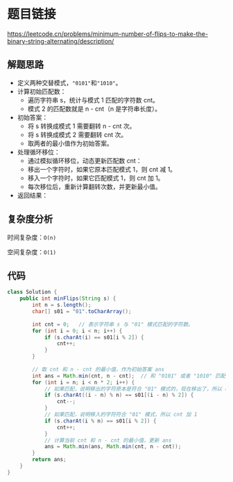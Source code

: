 # 题目链接

<https://leetcode.cn/problems/minimum-number-of-flips-to-make-the-binary-string-alternating/description/>

## 解题思路

- 定义两种交替模式，``"0101"``和``"1010"``。
- 计算初始匹配数：
  - 遍历字符串 s，统计与模式 1 匹配的字符数 cnt。
  - 模式 2 的匹配数就是 n - cnt（n 是字符串长度）。
- 初始答案：
  - 将 s 转换成模式 1 需要翻转 n - cnt 次。
  - 将 s 转换成模式 2 需要翻转 cnt 次。
  - 取两者的最小值作为初始答案。 
- 处理循环移位：
  - 通过模拟循环移位，动态更新匹配数 cnt：
  - 移出一个字符时，如果它原本匹配模式 1，则 cnt 减 1。
  - 移入一个字符时，如果它匹配模式 1，则 cnt 加 1。
  - 每次移位后，重新计算翻转次数，并更新最小值。
- 返回结果：

## 复杂度分析

时间复杂度：``O(n)``

空间复杂度：``O(1)``

## 代码

```java
class Solution {
    public int minFlips(String s) {
        int n = s.length();
        char[] s01 = "01".toCharArray();
        
        int cnt = 0;   // 表示字符串 s 与 "01" 模式匹配的字符数。
        for (int i = 0; i < n; i++) {
        	if (s.charAt(i) == s01[i % 2]) {
        		cnt++;
        	}
        }
        
        // 取 cnt 和 n - cnt 的最小值，作为初始答案 ans
        int ans = Math.min(cnt, n - cnt);  // 和 "0101" 或者 "1010" 匹配的两种情况
        for (int i = n; i < n * 2; i++) {
        	// 如果匹配，说明移出的字符原本是符合 "01" 模式的，现在移出了，所以 cnt 减 1
        	if (s.charAt((i - n) % n) == s01[(i - n) % 2]) {
        		cnt--;
        	}
        	// 如果匹配，说明移入的字符符合 "01" 模式，所以 cnt 加 1
        	if (s.charAt(i % n) == s01[i % 2]) {
        		cnt++;
        	}
        	// 计算当前 cnt 和 n - cnt 的最小值，更新 ans
        	ans = Math.min(ans, Math.min(cnt, n - cnt));
        }
        return ans;    
    }
}
```
